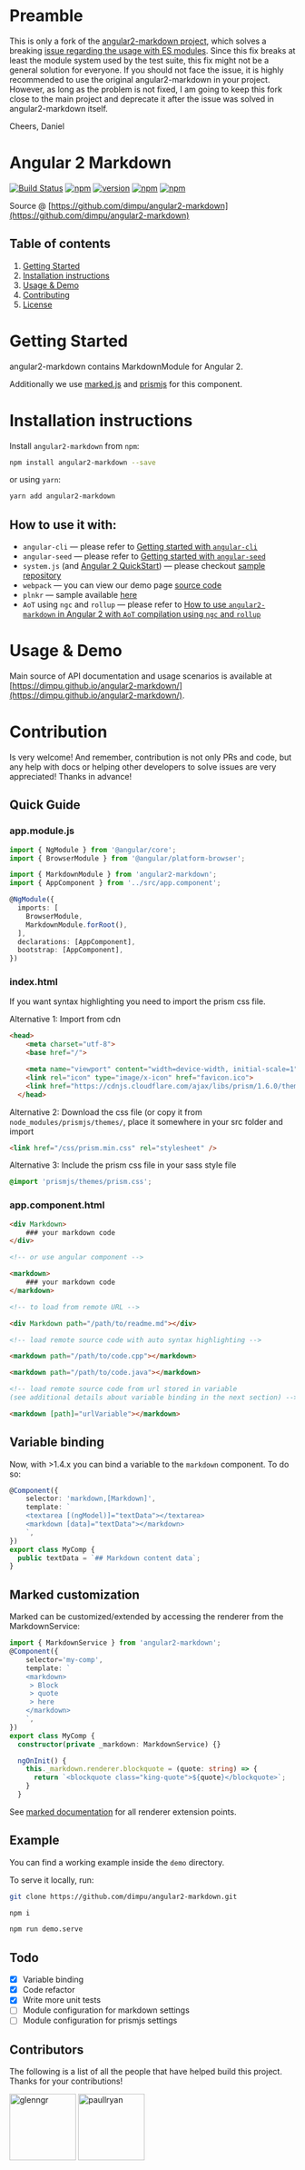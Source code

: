 # Preamble

This is only a fork of the [angular2-markdown project](https://github.com/dimpu/angular2-markdown), which solves a breaking [issue regarding the usage with ES modules](https://github.com/dimpu/angular2-markdown/issues/78). Since this fix breaks at least the module system used by the test suite, this fix might not be a general solution for everyone. If you should not face the issue, it is highly recommended to use the original angular2-markdown in your project. However, as long as the problem is not fixed, I am going to keep this fork close to the main project and deprecate it after the issue was solved in angular2-markdown itself.

Cheers, Daniel

# Angular 2 Markdown

[![Build Status][travis-badge]][travis-badge-url]
[![npm][circleci-badge-url]][circleci-url]
[![version][npm-badge-url]][npm-url]
[![npm][license-badge-url]][license-url]
[![npm][dep-badge-url]][dep-url]

Source @ [https://github.com/dimpu/angular2-markdown](https://github.com/dimpu/angular2-markdown)

## Table of contents
1. [Getting Started](#getting-started)
2. [Installation instructions](#installation-instructions)
3. [Usage & Demo](#usage--demo)
4. [Contributing](#contribution)
5. [License](#license)

# Getting Started

angular2-markdown contains MarkdownModule for Angular 2.

Additionally we use [marked.js](https://github.com/chjj/marked/) and [prismjs](http://prismjs.com/) for this component.

# Installation instructions

Install `angular2-markdown` from `npm`:

```bash
npm install angular2-markdown --save
```
or using `yarn`:

```bash
yarn add angular2-markdown
```

## How to use it with:

- `angular-cli` — please refer to [Getting started with `angular-cli`](https://github.com/dimpu/angular2-markdown/tree/master/docs/getting-started/ng-cli.md)
- `angular-seed` — please refer to [Getting started with `angular-seed`](https://github.com/dimpu/angular2-markdown/tree/master/docs/getting-started/angular-seed.md)
- `system.js` (and [Angular 2 QuickStart](https://angular.io/docs/ts/latest/quickstart.html)) — please checkout [sample repository](https://github.com/dimpu/angular2-quickstart)
- `webpack` — you can view our demo page [source code](https://github.com/dimpu/angular2-markdown/tree/master/demo)
- `plnkr` — sample available [here](http://bit.ly/2kT0z20)
- `AoT` using `ngc` and `rollup` — please refer to [How to use `angular2-markdown` in Angular 2 with `AoT` compilation using `ngc` and `rollup`](https://github.com/dimpu/angular2-markdown/tree/master/docs/getting-started/aot.md)

# Usage & Demo

Main source of API documentation and usage scenarios is available at [https://dimpu.github.io/angular2-markdown/](https://dimpu.github.io/angular2-markdown/).

# Contribution

Is very welcome! And remember, contribution is not only PRs and code, but any help with docs or helping other developers to solve issues are very appreciated! Thanks in advance!

## Quick Guide

### app.module.js

```typescript
import { NgModule } from '@angular/core';
import { BrowserModule } from '@angular/platform-browser';

import { MarkdownModule } from 'angular2-markdown';
import { AppComponent } from '../src/app.component';

@NgModule({
  imports: [
    BrowserModule,
    MarkdownModule.forRoot(),
  ],
  declarations: [AppComponent],
  bootstrap: [AppComponent],
})
```

### index.html
If you want syntax highlighting you need to import the prism css file.

Alternative 1: Import from cdn
```html
<head>
    <meta charset="utf-8">
    <base href="/">

    <meta name="viewport" content="width=device-width, initial-scale=1">
    <link rel="icon" type="image/x-icon" href="favicon.ico">
    <link href="https://cdnjs.cloudflare.com/ajax/libs/prism/1.6.0/themes/prism.min.css" rel="stylesheet" />
  </head>
```

Alternative 2: Download the css file (or copy it from `node_modules/prismjs/themes/`, place it somewhere in your src folder and import
```html
<link href="/css/prism.min.css" rel="stylesheet" />
```

Alternative 3: Include the prism css file in your sass style file
```css
@import 'prismjs/themes/prism.css';
```

### app.component.html

```html
<div Markdown>
    ### your markdown code
</div>

<!-- or use angular component -->

<markdown>
    ### your markdown code
</markdown>

<!-- to load from remote URL -->

<div Markdown path="/path/to/readme.md"></div>

<!-- load remote source code with auto syntax highlighting -->

<markdown path="/path/to/code.cpp"></markdown>

<markdown path="/path/to/code.java"></markdown>

<!-- load remote source code from url stored in variable
(see additional details about variable binding in the next section) -->

<markdown [path]="urlVariable"></markdown>
```

## Variable binding

Now, with >1.4.x you can bind a variable to the `markdown` component. To do so:

```typescript
@Component({
    selector: 'markdown,[Markdown]',
    template: `
    <textarea [(ngModel)]="textData"></textarea>
    <markdown [data]="textData"></markdown>
    `,
})
export class MyComp {
  public textData = `## Markdown content data`;
}
```

## Marked customization

Marked can be customized/extended by accessing the renderer from the MarkdownService:

```typescript
import { MarkdownService } from 'angular2-markdown';
@Component({
    selector='my-comp',
    template: `
    <markdown>
     > Block
     > quote
     > here
    </markdown>
    `,
})
export class MyComp {
  constructor(private _markdown: MarkdownService) {}

  ngOnInit() {
    this._markdown.renderer.blockquote = (quote: string) => {
      return `<blockquote class="king-quote">${quote}</blockquote>`;
    }
  }
```

See [marked documentation](https://github.com/chjj/marked) for all renderer extension points.

## Example

You can find a working example inside the `demo` directory.

To serve it locally, run:

```bash
git clone https://github.com/dimpu/angular2-markdown.git

npm i

npm run demo.serve
```

## Todo

- [x] Variable binding
- [x] Code refactor
- [x] Write more unit tests
- [ ] Module configuration for markdown settings
- [ ] Module configuration for prismjs settings

<h2 id="contributors">Contributors</h2>

The following is a list of all the people that have helped build this project. Thanks for your contributions!


[<img alt="glenngr" src="https://avatars2.githubusercontent.com/u/8955488?v=3&s=460" width="117">](https://github.com/glenngr)
[<img alt="paullryan" src="https://avatars2.githubusercontent.com/u/3146164?v=3&s=460" width="117">](https://github.com/paullryan)











[travis-badge]: https://travis-ci.org/dimpu/angular2-markdown.svg?branch=master
[travis-badge-url]: https://travis-ci.org/dimpu/angular2-markdown
[license-url]: https://opensource.org/licenses/MIT
[license-badge-url]: https://img.shields.io/npm/l/angular2-markdown.svg
[npm-url]: https://www.npmjs.com/package/angular2-markdown
[npm-badge-url]: https://img.shields.io/npm/v/angular2-markdown.svg?style=flat
[circleci-url]: https://circleci.com/gh/dimpu/angular2-markdown/master
[circleci-badge-url]: https://circleci.com/gh/dimpu/angular2-markdown/tree/master.svg?style=shield&
[demo-url]: https://github.com/dimpu/angular2-markdown
[dep-url]: https://david-dm.org/dimpu/angular2-markdown
[dep-badge-url]: https://david-dm.org/dimpu/angular2-markdown/status.svg



